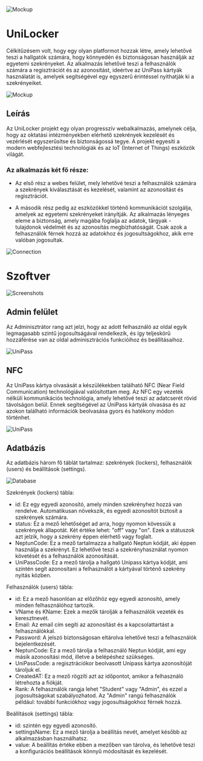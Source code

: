 ![Mockup](https://unideb.toxy.hu/icons/logo2.png)

# UniLocker
Célkitűzésem volt, hogy egy olyan platformot hozzak létre, amely lehetővé teszi a hallgatók számára, hogy könnyedén és biztonságosan használják az egyetemi szekrényeket. Az alkalmazás lehetővé teszi a felhasználók számára a regisztrációt és az azonosítást, ideértve az UniPass kártyák használatát is, amelyek segítségével egy egyszerű érintéssel nyithatják ki a szekrényeiket. 

![Mockup](https://unideb.toxy.hu/icons/mockup.png)

## Leírás

Az UniLocker projekt egy olyan progresszív webalkalmazás, amelynek célja, hogy az oktatási intézményekben elérhető szekrények kezelését és vezérlését egyszerűsítse és biztonságossá tegye. A projekt egyesíti a modern webfejlesztési technológiák és az IoT (Internet of Things) eszközök világát.

### Az alkalmazás két fő része:
- Az első rész a webes felület, mely lehetővé teszi a felhasználók számára a szekrények kiválasztását és kezelését, valamint az azonosítást és regisztrációt.

- A második rész pedig az eszközökkel történő kommunikációt szolgálja, amelyek az egyetemi szekrényeket irányítják. Az alkalmazás lényeges eleme a biztonság, amely magába foglalja az adatok, tárgyak - tulajdonok védelmét és az azonosítás megbízhatóságát. Csak azok a felhasználók férnek hozzá az adatokhoz és jogosultságokhoz, akik erre valóban jogosultak.

![Connection](https://unideb.toxy.hu/icons/connection.png)

# Szoftver

![Screenshots](https://unideb.toxy.hu/icons/pwamerged.png)

## Admin felület

Az Adminisztrátor rang azt jelzi, hogy az adott felhasználó az oldal egyik legmagasabb szintű jogosultságával rendelkezik, és így teljeskörű hozzáférése van az oldal adminisztrációs funkcióihoz és beállításaihoz. 

![UniPass](https://unideb.toxy.hu/icons/adminoldal.png)

## NFC 
Az UniPass kártya olvasását a készülékekben található NFC (Near Field Communication) technológiával valósítottam meg. Az NFC egy vezeték nélküli kommunikációs technológia, amely lehetővé teszi az adatcserét rövid távolságon belül. Ennek segítségével az UniPass kártyák olvasása és az azokon található információk beolvasása gyors és hatékony módon történhet. 

![UniPass](https://unideb.toxy.hu/icons/unipass.png)

## Adatbázis
Az adatbázis három fő táblát tartalmaz: szekrények (lockers), felhasználók (users) és beállítások (settings).

![Database](https://unideb.toxy.hu/icons/adatb.png)

Szekrények (lockers) tábla:
- id: Ez egy egyedi azonosító, amely minden szekrényhez hozzá van rendelve. Automatikusan növekszik, és egyedi azonosítót biztosít a szekrények számára.
- status: Ez a mező lehetőséget ad arra, hogy nyomon kövessük a szekrények állapotát. Két értéke lehet: "off" vagy "on". Ezek a státuszok azt jelzik, hogy a szekrény éppen elérhető vagy foglalt.
- NeptunCode: Ez a mező tartalmazza a hallgató Neptun kódját, aki éppen használja a szekrényt. Ez lehetővé teszi a szekrényhasználat nyomon követését és a felhasználók azonosítását.
- UniPassCode: Ez a mező tárolja a hallgató Unipass kártya kódját, ami szintén segít azonosítani a felhasználót a kártyával történő szekrény nyitás közben.

Felhasználók (users) tábla:
- id: Ez a mező hasonlóan az előzőhöz egy egyedi azonosító, amely minden felhasználóhoz tartozik.
- VName és KName: Ezek a mezők tárolják a felhasználók vezeték és keresztnevét.
- Email: Az email cím segíti az azonosítást és a kapcsolattartást a felhasználókkal.
- Password: A jelszó biztonságosan eltárolva lehetővé teszi a felhasználók bejelentkezését.
- NeptunCode: Ez a mező tárolja a felhasználó Neptun kódját, ami egy másik azonosítási mód, illetve a belépéshez szükséges.
- UniPassCode: a regisztrációkor beolvasott Unipass kártya azonosítóját tároljuk el.
- CreatedAT: Ez a mező rögzíti azt az időpontot, amikor a felhasználó létrehozta a fiókját.
- Rank: A felhasználók rangja lehet "Student" vagy "Admin", és ezzel a jogosultságokat szabályozhatod. Az "Admin" rangú felhasználók például: további funkciókhoz vagy jogosultságokhoz férnek hozzá.

Beállítások (settings) tábla:
- id: szintén egy egyedi azonosító.
- settingsName: Ez a mező tárolja a beállítás nevét, amelyet később az alkalmazásban használhatsz.
- value: A beállítás értéke ebben a mezőben van tárolva, és lehetővé teszi a konfigurációs beállítások könnyű módosítását és kezelését.


